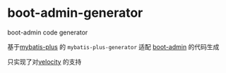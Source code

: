 # boot-admin-generator

boot-admin code generator

基于[mybatis-plus](https://github.com/baomidou/mybatis-plus) 的 `mybatis-plus-generator`
适配 [boot-admin](https://github.com/hb0730/boot-admin) 的代码生成

只实现了对[velocity](http://velocity.apache.org/) 的支持
